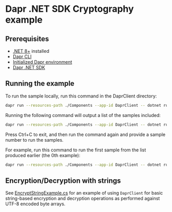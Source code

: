 # Dapr .NET SDK Cryptography example

## Prerequisites

- [.NET 8+](https://dotnet.microsoft.com/download) installed
- [Dapr CLI](https://docs.dapr.io/getting-started/install-dapr-cli)
- [Initialized Dapr environment](https://docs.dapr.io/getting-started/installation)
- [Dapr .NET SDK](https://docs.dapr.io/developing-applications/sdks/dotnet/)

## Running the example

To run the sample locally, run this command in the DaprClient directory:

```sh
dapr run --resources-path ./Components --app-id DaprClient -- dotnet run <zero-indexed sample number>
```

Running the following command will output a list of the samples included:

```sh
dapr run --resources-path ./Components --app-id DaprClient -- dotnet run
```

Press Ctrl+C to exit, and then run the command again and provide a sample number to run the samples. 

For example, run this command to run the first sample from the list produced earlier (the 0th example):

```sh
dapr run --resources-path ./Components --app-id DaprClient -- dotnet run 0
```

## Encryption/Decryption with strings
See [EncryptStringExample.cs](./EncryptStringExample.cs) for an example of using `DaprClient` for basic string-based encryption and decryption operations as performed against UTF-8 encoded byte arrays.